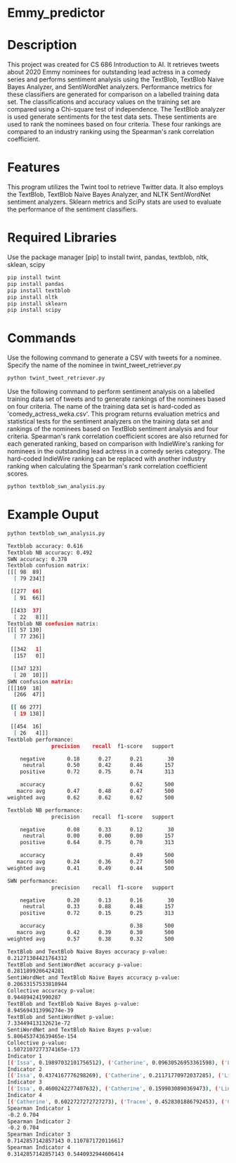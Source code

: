 # Emmy_predictor

# Description

This project was created for CS 686 Introduction to AI. It retrieves tweets about 2020 Emmy nominees for outstanding lead actress in a comedy series and performs sentiment analysis using the TextBlob, TextBlob Naive Bayes Analyzer, and SentiWordNet analyzers. Performance metrics for these classifiers are generated for comparison on a labelled training data set. The classifications and accuracy values on the training set are compared using a Chi-square test of independence. The TextBlob analyzer is used generate sentiments for the test data sets. These sentiments are used to rank the nominees based on four criteria. These four rankings are compared to an industry ranking using the Spearman's rank correlation coefficient. 

# Features

This program utilizes the Twint tool to retrieve Twitter data. It also employs the TextBlob, TextBlob Naive Bayes Analyzer, and NLTK SentiWordNet sentiment analyzers. Sklearn metrics and SciPy stats are used to evaluate the performance of the sentiment classifiers.

# Required Libraries

Use the package manager [pip] to install twint, pandas, textblob, nltk, sklean, scipy

```bash
pip install twint
pip install pandas
pip install textblob
pip install nltk
pip install sklearn
pip install scipy
```
# Commands

Use the following command to generate a CSV with tweets for a nominee. Specify the name of the nominee in twint_tweet_retriever.py

```python
python twint_tweet_retriever.py
```
Use the following command to perform sentiment analysis on a labelled training data set of tweets and to generate rankings of the nominees based on four criteria. The name of the training data set is hard-coded as 'comedy_actress_weka.csv'. This program returns evaluation metrics and statistical tests for the sentiment analyzers on the training data set and rankings of the nominees based on TextBlob sentiment analysis and four criteria. Spearman's rank correlation coefficient scores are also returned for each generated ranking, based on comparison with IndieWire's ranking for nominees in the outstanding lead actress in a comedy series category. The hard-coded IndieWire ranking can be replaced with another industry ranking when calculating the Spearman's rank correlation coefficient scores. 

```python
python textblob_swn_analysis.py
```

# Example Ouput

```bash
python textblob_swn_analysis.py

Textblob accuracy: 0.616
Textblob NB accuracy: 0.492
SWN accuracy: 0.378
Textblob confusion matrix:
[[[ 98  89]
  [ 79 234]]

 [[277  66]
  [ 91  66]]

 [[433  37]
  [ 22   8]]]
Textblob NB confusion matrix:
[[[ 57 130]
  [ 77 236]]

 [[342   1]
  [157   0]]

 [[347 123]
  [ 20  10]]]
SWN confusion matrix:
[[[169  18]
  [266  47]]

 [[ 66 277]
  [ 19 138]]

 [[454  16]
  [ 26   4]]]
Textblob performance:
              precision    recall  f1-score   support

    negative       0.18      0.27      0.21        30
     neutral       0.50      0.42      0.46       157
    positive       0.72      0.75      0.74       313

    accuracy                           0.62       500
   macro avg       0.47      0.48      0.47       500
weighted avg       0.62      0.62      0.62       500

Textblob NB performance:
              precision    recall  f1-score   support

    negative       0.08      0.33      0.12        30
     neutral       0.00      0.00      0.00       157
    positive       0.64      0.75      0.70       313

    accuracy                           0.49       500
   macro avg       0.24      0.36      0.27       500
weighted avg       0.41      0.49      0.44       500

SWN performance:
              precision    recall  f1-score   support

    negative       0.20      0.13      0.16        30
     neutral       0.33      0.88      0.48       157
    positive       0.72      0.15      0.25       313

    accuracy                           0.38       500
   macro avg       0.42      0.39      0.30       500
weighted avg       0.57      0.38      0.32       500

TextBlob and TextBlob Naive Bayes accuracy p-value:
0.21271304421764312
TextBlob and SentiWordNet accuracy p-value:
0.2811899206424281
SentiWordNet and TextBlob Naive Bayes accuracy p-value:
0.20633157533818944
Collective accuracy p-value:
0.944894241990287
TextBlob and TextBlob Naive Bayes p-value:
8.945694313996274e-39
TextBlob and SentiWordNet p-value:
7.33449413132621e-72
SentiWordNet and TextBlob Naive Bayes p-value:
5.806453743639465e-154
Collective p-value:
1.5072107277374165e-173
Indicator 1
[('Issa', 0.19897032101756512), ('Catherine', 0.09630526953361598), ('Linda', 0.05784373107207753), ('Tracee', 0.043609933373712904), ('Christina', 0.04239854633555421), ('Rachel', 0.015748031496062992)]
Indicator 2
[('Issa', 0.4374167776298269), ('Catherine', 0.21171770972037285), ('Linda', 0.12716378162450068), ('Tracee', 0.09587217043941411), ('Christina', 0.09320905459387484), ('Rachel', 0.03462050599201065)]
Indicator 3
[('Issa', 0.4600242277407632), ('Catherine', 0.1599030890369473), ('Linda', 0.13476680799515445), ('Christina', 0.09721380981223501), ('Tracee', 0.09630526953361598), ('Rachel', 0.05178679588128407)]
Indicator 4
[('Catherine', 0.6022727272727273), ('Tracee', 0.4528301886792453), ('Christina', 0.43613707165109034), ('Issa', 0.4325213956550362), ('Linda', 0.42921348314606744), ('Rachel', 0.30409356725146197)]
Spearman Indicator 1
-0.2 0.704
Spearman Indicator 2
-0.2 0.704
Spearman Indicator 3
0.7142857142857143 0.1107871720116617
Spearman Indicator 4
0.3142857142857143 0.5440932944606414
```
